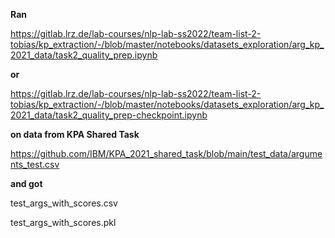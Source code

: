 **Ran**

https://gitlab.lrz.de/lab-courses/nlp-lab-ss2022/team-list-2-tobias/kp_extraction/-/blob/master/notebooks/datasets_exploration/arg_kp_2021_data/task2_quality_prep.ipynb

**or**

https://gitlab.lrz.de/lab-courses/nlp-lab-ss2022/team-list-2-tobias/kp_extraction/-/blob/master/notebooks/datasets_exploration/arg_kp_2021_data/task2_quality_prep-checkpoint.ipynb

**on data from KPA Shared Task**

https://github.com/IBM/KPA_2021_shared_task/blob/main/test_data/arguments_test.csv

**and got**

test_args_with_scores.csv 

test_args_with_scores.pkl
